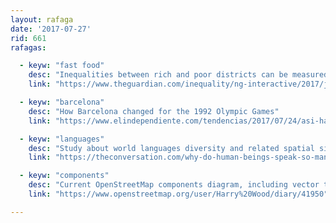```yaml
---
layout: rafaga
date: '2017-07-27'
rid: 661
rafagas:

  - keyw: "fast food"
    desc: "Inequalities between rich and poor districts can be measured by the number of fast food shops"
    link: "https://www.theguardian.com/inequality/ng-interactive/2017/jul/25/fast-food-england-how-many-takeaways-are-near-you?"

  - keyw: "barcelona"
    desc: "How Barcelona changed for the 1992 Olympic Games"
    link: "https://www.elindependiente.com/tendencias/2017/07/24/asi-ha-cambiado-barcelona/"

  - keyw: "languages"
    desc: "Study about world languages diversity and related spatial simulated models"
    link: "https://theconversation.com/why-do-human-beings-speak-so-many-languages-75434"

  - keyw: "components"
    desc: "Current OpenStreetMap components diagram, including vector tiles"
    link: "https://www.openstreetmap.org/user/Harry%20Wood/diary/41950"

---
```

